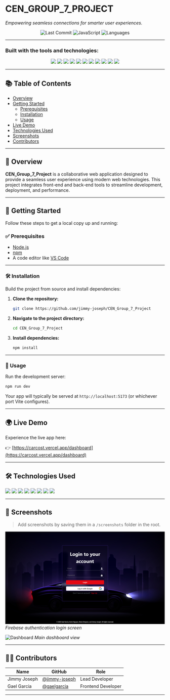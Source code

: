 
# **CEN_GROUP_7_PROJECT**

*Empowering seamless connections for smarter user experiences.*

<div align="center">

![Last Commit](https://img.shields.io/github/last-commit/jimmy-joseph/CEN_Group_7_Project?style=flat-square)
![JavaScript](https://img.shields.io/badge/javascript-70.4%25-yellow?style=flat-square)
![Languages](https://img.shields.io/github/languages/count/jimmy-joseph/CEN_Group_7_Project?style=flat-square)

</div>

---

### Built with the tools and technologies:

<p align="center">
  <img src="https://img.shields.io/badge/-JSON-black?style=for-the-badge" />
  <img src="https://img.shields.io/badge/-npm-CB3837?style=for-the-badge" />
  <img src="https://img.shields.io/badge/-Autoprefixer-ff69b4?style=for-the-badge" />
  <img src="https://img.shields.io/badge/-Firebase-ffca28?style=for-the-badge&logo=firebase" />
  <img src="https://img.shields.io/badge/-PostCSS-dd3a0a?style=for-the-badge" />
  <img src="https://img.shields.io/badge/-.env-yellowgreen?style=for-the-badge" />
  <img src="https://img.shields.io/badge/-JavaScript-f7df1e?style=for-the-badge&logo=javascript" />
  <img src="https://img.shields.io/badge/-React-61dafb?style=for-the-badge&logo=react" />
  <img src="https://img.shields.io/badge/-Vite-646cff?style=for-the-badge&logo=vite" />
  <img src="https://img.shields.io/badge/-ESLint-4B32C3?style=for-the-badge&logo=eslint" />
  <img src="https://img.shields.io/badge/-CSS-1572B6?style=for-the-badge&logo=css3" />
</p>

---

## 📚 Table of Contents

- [Overview](#overview)
- [Getting Started](#getting-started)
  - [Prerequisites](#prerequisites)
  - [Installation](#installation)
  - [Usage](#usage)
- [Live Demo](#live-demo)
- [Technologies Used](#technologies-used)
- [Screenshots](#screenshots)
- [Contributors](#contributors)

---

## 📖 Overview

**CEN_Group_7_Project** is a collaborative web application designed to provide a seamless user experience using modern web technologies. This project integrates front-end and back-end tools to streamline development, deployment, and performance.

---

## 🚀 Getting Started

Follow these steps to get a local copy up and running:

### ✅ Prerequisites

- [Node.js](https://nodejs.org/)
- [npm](https://www.npmjs.com/)
- A code editor like [VS Code](https://code.visualstudio.com/)

---

### 🛠️ Installation

Build the project from source and install dependencies:

1. **Clone the repository:**

   ```bash
   git clone https://github.com/jimmy-joseph/CEN_Group_7_Project
   ```

2. **Navigate to the project directory:**

   ```bash
   cd CEN_Group_7_Project
   ```

3. **Install dependencies:**

   ```bash
   npm install
   ```

---

### 📂 Usage

Run the development server:

```bash
npm run dev
```

Your app will typically be served at `http://localhost:5173` (or whichever port Vite configures).

---

## 🌍 Live Demo

Experience the live app here:

👉 [https://carcost.vercel.app/dashboard](https://carcost.vercel.app/dashboard)

---

## 🛠️ Technologies Used

<p>
  <img src="https://img.shields.io/badge/JavaScript-F7DF1E?style=for-the-badge&logo=javascript&logoColor=black" />
  <img src="https://img.shields.io/badge/React-20232A?style=for-the-badge&logo=react&logoColor=61DAFB" />
  <img src="https://img.shields.io/badge/Vite-646CFF?style=for-the-badge&logo=vite&logoColor=white" />
  <img src="https://img.shields.io/badge/Firebase-FFCA28?style=for-the-badge&logo=firebase&logoColor=black" />
  <img src="https://img.shields.io/badge/PostCSS-DD3A0A?style=for-the-badge&logo=postcss&logoColor=white" />
  <img src="https://img.shields.io/badge/ESLint-4B32C3?style=for-the-badge&logo=eslint&logoColor=white" />
  <img src="https://img.shields.io/badge/CSS-1572B6?style=for-the-badge&logo=css3&logoColor=white" />
  <img src="https://img.shields.io/badge/.env-ECD53F?style=for-the-badge" />
</p>

---

## 📸 Screenshots

> Add screenshots by saving them in a `/screenshots` folder in the root.

![Login](./screenshots/login.png)
*Firebase authentication login screen*

![Dashboard](./screenshots/dashboard.png)
*Main dashboard view*

---

## 👨‍💻 Contributors

| Name | GitHub | Role |
|------|--------|------|
| Jimmy Joseph | [@jimmy-joseph](https://github.com/jimmy-joseph) | Lead Developer |
| Gael Garcia | [@gaelgarcia](https://github.com/gaelgarcia) | Frontend Developer |

---
